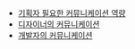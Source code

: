 - [기획자 필요한 커뮤니케이션 역량](../1.Project/Softeer3rd/기획자%20필요한%20커뮤니케이션%20역량.md)
- [디자이너의 커뮤니케이션](../1.Project/Softeer3rd/디자이너의%20커뮤니케이션.md)
- [개발자의 커뮤니케이션](../1.Project/Softeer3rd/개발자의%20커뮤니케이션.md)